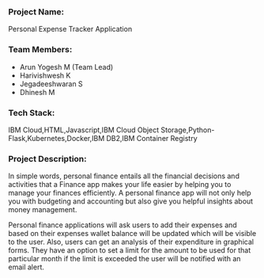 ### Project Name:
Personal Expense Tracker Application

### Team Members:
- Arun Yogesh M (Team Lead)
 - Harivishwesh K
 - Jegadeeshwaran S
 - Dhinesh M

### Tech Stack:
IBM Cloud,HTML,Javascript,IBM Cloud Object Storage,Python-Flask,Kubernetes,Docker,IBM DB2,IBM Container Registry

### Project Description:
In simple words, personal finance entails all the financial decisions and activities that a Finance app makes your life easier by helping you to manage your finances efficiently. A personal finance app will not only help you with budgeting and accounting but also give you helpful insights about money management.


Personal finance applications will ask users to add their expenses and based on their expenses wallet balance will be updated which will be visible to the user.  Also, users can get an analysis of their expenditure in graphical forms. They have an option to set a limit for the amount to be used for that particular month if the limit is exceeded the user will be notified with an email alert.
